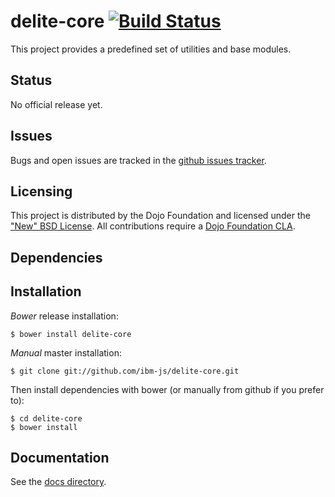 # delite-core [![Build Status](https://travis-ci.org/ibm-js/delite-core.png?branch=master)](https://travis-ci.org/ibm-js/delite-core)

This project provides a predefined set of utilities and base modules.

## Status

No official release yet.

## Issues

Bugs and open issues are tracked in the
[github issues tracker](https://github.com/ibm-js/delite-core/issues).

## Licensing

This project is distributed by the Dojo Foundation and licensed under the ["New" BSD License](./LICENSE).
All contributions require a [Dojo Foundation CLA](http://dojofoundation.org/about/claForm).

## Dependencies

## Installation

_Bower_ release installation:

    $ bower install delite-core

_Manual_ master installation:

    $ git clone git://github.com/ibm-js/delite-core.git

Then install dependencies with bower (or manually from github if you prefer to):

	$ cd delite-core
	$ bower install

## Documentation

See the [docs directory](./docs).
